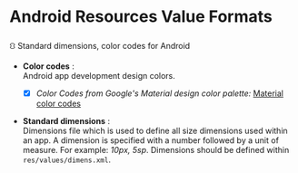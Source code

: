 # Android Resources Value Formats
⛻ Standard dimensions, color codes for Android

- **Color codes** :\
Android app development design colors.
  - [x] *Color Codes from Google's Material design color palette:* 
  [Material color codes](https://github.com/rshavinda/android-resources-value-formats/blob/main/Color%20Codes/colors.xml)


- **Standard dimensions** :\
Dimensions file which is used to define all size dimensions used within an app. A dimension is specified with a number followed by a unit of measure. For example: *10px, 5sp*. Dimensions should be defined within `res/values/dimens.xml`.



